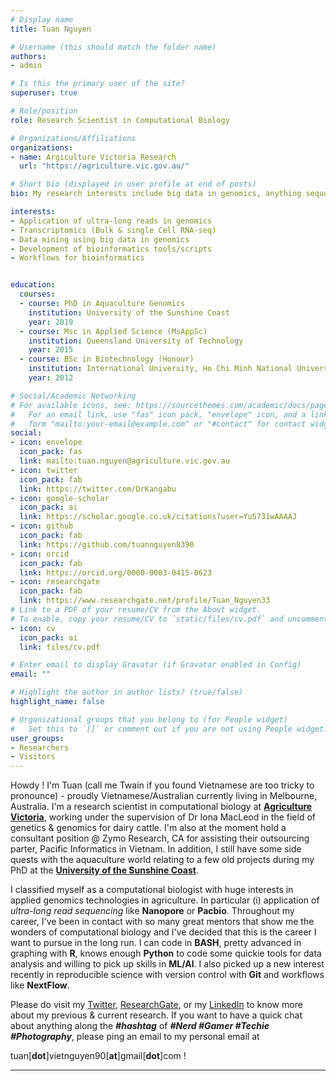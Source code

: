 ```yaml
---
# Display name
title: Tuan Nguyen

# Username (this should match the folder name)
authors:
- admin

# Is this the primary user of the site?
superuser: true

# Role/position
role: Research Scientist in Computational Biology

# Organizations/Affiliations
organizations:
- name: Argiculture Victoria Research
  url: "https://agriculture.vic.gov.au/"

# Short bio (displayed in user profile at end of posts)
bio: My research interests include big data in genomics, anything sequencing (from ultra-long read sequencing like Oxford Nanopore or PacBio to short read sequencing technologies like Illumina) as well as bioinformatics in general.

interests:
- Application of ultra-long reads in genomics
- Transcriptomics (Bulk & single Cell RNA-seq)
- Data mining using big data in genomics
- Development of bioinformatics tools/scripts
- Workflows for bioinformatics


education:
  courses:
  - course: PhD in Aquaculture Genomics
    institution: University of the Sunshine Coast
    year: 2019
  - course: Msc in Applied Science (MsAppSc)
    institution: Queensland University of Technology
    year: 2015
  - course: BSc in Biotechnology (Honour)
    institution: International University, Ho Chi Minh National University
    year: 2012

# Social/Academic Networking
# For available icons, see: https://sourcethemes.com/academic/docs/page-builder/#icons
#   For an email link, use "fas" icon pack, "envelope" icon, and a link in the
#   form "mailto:your-email@example.com" or "#contact" for contact widget.
social:
- icon: envelope
  icon_pack: fas
  link: mailto:tuan.nguyen@agriculture.vic.gov.au
- icon: twitter
  icon_pack: fab
  link: https://twitter.com/DrKangabu
- icon: google-scholar
  icon_pack: ai
  link: https://scholar.google.co.uk/citations?user=YuS731wAAAAJ
- icon: github
  icon_pack: fab
  link: https://github.com/tuannguyen8390
- icon: orcid
  icon_pack: fab
  link: https://orcid.org/0000-0003-0415-0623
- icon: researchgate
  icon_pack: fab
  link: https://www.researchgate.net/profile/Tuan_Nguyen33
# Link to a PDF of your resume/CV from the About widget.
# To enable, copy your resume/CV to `static/files/cv.pdf` and uncomment the lines below.
- icon: cv
  icon_pack: ai
  link: files/cv.pdf

# Enter email to display Gravatar (if Gravatar enabled in Config)
email: ""

# Highlight the author in author lists? (true/false)
highlight_name: false

# Organizational groups that you belong to (for People widget)
#   Set this to `[]` or comment out if you are not using People widget.
user_groups:
- Researchers
- Visitors
---
```


Howdy ! I'm Tuan (call me Twain if you found Vietnamese are too tricky to pronounce) - proudly Vietnamese/Australian currently living in Melbourne, Australia. I'm a research scientist in computational biology at [**Agriculture Victoria**](https://agriculture.vic.gov.au/), working under the supervision of Dr Iona MacLeod in the field of genetics & genomics for dairy cattle. I'm also at the moment hold a consultant position @ Zymo Research, CA for assisting their outsourcing parter, Pacific Informatics in Vietnam. In addition, I still have some side quests with the aquaculture world relating to a few old projects during my PhD at the [**University of the Sunshine Coast**](https://usc.edu.au).

I classified myself as a computational biologist with huge interests in applied genomics technologies in agriculture. In particular (i) application of *ultra-long read sequencing* like **Nanopore** or **Pacbio**. Throughout my career, I've been in contact with so many great mentors that show me the wonders of computational biology and I've decided that this is the career I want to pursue in the long run. I can code in **BASH**, pretty advanced in graphing with **R**, knows enough **Python** to code some quickie tools for data analysis and willing to pick up skills in **ML/AI**. I also picked up a new interest recently in reproducible science with version control with **Git** and workflows like **NextFlow**.

Please do visit my [Twitter](https://twitter.com/DrKangabu), [ResearchGate](https://www.researchgate.net/profile/Tuan_Nguyen33), or my [LinkedIn](https://www.linkedin.com/in/tuan-nguyen-38a94179/) to know more about my previous & current research. If you want to have a quick chat about anything along the ***#hashtag*** of ***#Nerd #Gamer #Techie #Photography***, please ping an email to my personal email at


tuan[**dot**]vietnguyen90[**at**]gmail[**dot**]com !

---



